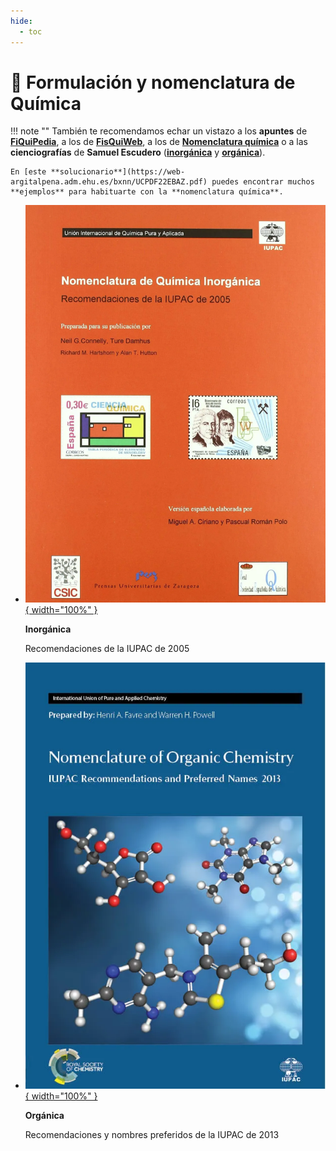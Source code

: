 ```yaml
---
hide:
  - toc
---
```


# 📔 Formulación y nomenclatura de Química

!!! note ""
    También te recomendamos echar un vistazo a los **apuntes** de [**FiQuiPedia**](http://www.fiquipedia.es/home/recursos/recursos-apuntes/recursos-apuntes-formulacion#TOC-Apuntes-elaboraci-n-propia), a los de [**FisQuiWeb**](https://fisquiweb.es/Formulacion/index.htm), a los de [**Nomenclatura química**](https://www.nomenclaturaquimica.com) o a las **cienciografías** de **Samuel Escudero** ([**inorgánica**](https://lasbarbasdedarwin.files.wordpress.com/2021/11/plbdd_formulacion_inorganica_.pdf) y [**orgánica**](https://lasbarbasdedarwin.files.wordpress.com/2021/11/plbdd_formulacion_organica.pdf)).

    En [este **solucionario**](https://web-argitalpena.adm.ehu.es/bxnn/UCPDF22EBAZ.pdf) puedes encontrar muchos **ejemplos** para habituarte con la **nomenclatura química**.

<div class="grid cards" markdown>

-   [![Inorgánica](inorganica/featured.webp){ width="100%" }](inorganica/index.md)

    **Inorgánica**

    Recomendaciones de la IUPAC de 2005

-   [![Orgánica](organica/featured.webp){ width="100%" }](organica/index.md)

    **Orgánica**

    Recomendaciones y nombres preferidos de la IUPAC de 2013

</div>